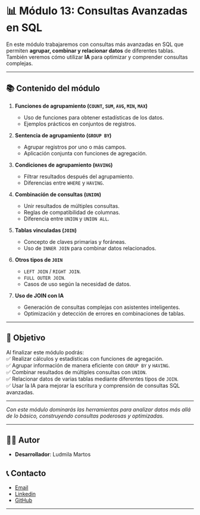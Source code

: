 # 📊 Módulo 13: Consultas Avanzadas en SQL

En este módulo trabajaremos con consultas más avanzadas en SQL que permiten **agrupar, combinar y relacionar datos** de diferentes tablas. También veremos cómo utilizar **IA** para optimizar y comprender consultas complejas.

---

## 📚 Contenido del módulo

1. **Funciones de agrupamiento (`COUNT`, `SUM`, `AVG`, `MIN`, `MAX`)**  
   - Uso de funciones para obtener estadísticas de los datos.  
   - Ejemplos prácticos en conjuntos de registros.  

2. **Sentencia de agrupamiento (`GROUP BY`)**  
   - Agrupar registros por uno o más campos.  
   - Aplicación conjunta con funciones de agregación.  

3. **Condiciones de agrupamiento (`HAVING`)**  
   - Filtrar resultados después del agrupamiento.  
   - Diferencias entre `WHERE` y `HAVING`.  

4. **Combinación de consultas (`UNION`)**  
   - Unir resultados de múltiples consultas.  
   - Reglas de compatibilidad de columnas.  
   - Diferencia entre `UNION` y `UNION ALL`.  

5. **Tablas vinculadas (`JOIN`)**  
   - Concepto de claves primarias y foráneas.  
   - Uso de `INNER JOIN` para combinar datos relacionados.  

6. **Otros tipos de `JOIN`**  
   - `LEFT JOIN` / `RIGHT JOIN`.  
   - `FULL OUTER JOIN`.  
   - Casos de uso según la necesidad de datos.  

7. **Uso de JOIN con IA**  
   - Generación de consultas complejas con asistentes inteligentes.  
   - Optimización y detección de errores en combinaciones de tablas.  

---

## 🎯 Objetivo
Al finalizar este módulo podrás:  
✅ Realizar cálculos y estadísticas con funciones de agregación.  
✅ Agrupar información de manera eficiente con `GROUP BY` y `HAVING`.  
✅ Combinar resultados de múltiples consultas con `UNION`.  
✅ Relacionar datos de varias tablas mediante diferentes tipos de `JOIN`.  
✅ Usar la IA para mejorar la escritura y comprensión de consultas SQL avanzadas.  

---
*Con este módulo dominarás las herramientas para analizar datos más allá de lo básico, construyendo consultas poderosas y optimizadas.*


---

## 👨‍💻 Autor

- **Desarrollador**: Ludmila Martos

## 📞 Contacto

-  [Email](ludmilamartos@gmail.com)
-  [Linkedin](https://www.linkedin.com/in/ludmimar89/)
- [GitHub](https://github.com/Ludmimar)

---

